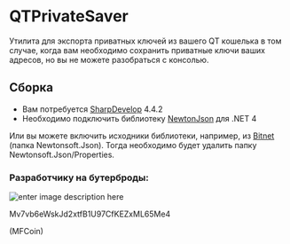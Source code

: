 

# QTPrivateSaver
Утилита для экспорта приватных ключей из вашего QT кошелька в том случае, когда вам необходимо сохранить приватные ключи ваших адресов, но вы не можете разобраться с консолью.

## Сборка

* Вам потребуется [SharpDevelop](http://www.icsharpcode.net/OpenSource/SD/Default.aspx) 4.4.2
* Необходимо подключить библиотеку [NewtonJson](https://www.newtonsoft.com/json) для .NET 4

Или вы можете включить исходники библиотеки, например, из [Bitnet](https://sourceforge.net/projects/bitnet) (папка Newtonsoft.Json). Тогда необходимо будет удалить папку Newtonsoft.Json/Properties.

### Разработчику на бутерброды:

![enter image description here](http://sagleft.ru/donate_mfc.gif)

Mv7vb6eWskJd2xtfB1U97CfKEZxML65Me4

(MFCoin)

